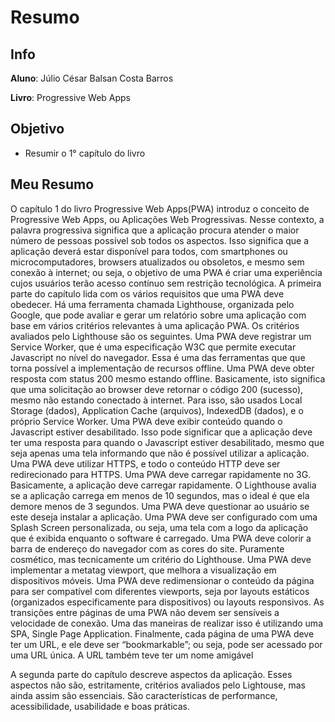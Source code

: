# Resumo 
## Info
 **Aluno**: Júlio César Balsan Costa Barros
 
 **Livro**: Progressive Web Apps
## Objetivo
  - Resumir o 1° capítulo do livro
## Meu Resumo
O capítulo 1 do livro Progressive Web Apps(PWA) introduz o conceito de Progressive Web Apps, ou Aplicações Web Progressivas. Nesse contexto, a palavra progressiva significa que a aplicação procura atender o maior número de pessoas possível sob todos os aspectos. Isso significa que a aplicação deverá estar disponível para todos, com smartphones ou microcomputadores, browsers atualizados ou obsoletos, e mesmo sem conexão à internet; ou seja, o objetivo de uma PWA é criar uma experiência cujos usuários terão acesso contínuo sem restrição tecnológica. 
	 A primeira parte do capítulo lida com os vários requisitos que uma PWA deve obedecer. Há uma ferramenta chamada Lighthouse, organizada pelo Google, que pode avaliar e gerar um relatório sobre uma aplicação com base em vários critérios relevantes à uma aplicação PWA. Os critérios avaliados pelo Lighthouse são os seguintes. 
	Uma PWA deve registrar um Service Worker, que é uma especificação W3C que permite executar Javascript no nível do navegador. Essa é uma das ferramentas que que torna possível a implementação de recursos offline. 
	Uma PWA deve obter resposta com status 200 mesmo estando offline. Basicamente, isto significa que uma solicitação ao browser deve retornar o código 200 (sucesso), mesmo não estando conectado à internet. Para isso, são usados Local Storage (dados), Application
Cache	(arquivos), IndexedDB (dados), e o próprio Service Worker.
Uma PWA deve exibir conteúdo quando o Javascript estiver desabilitado. Isso pode significar que a aplicação deve ter uma resposta para quando o Javascript estiver desabilitado, mesmo que seja apenas uma tela informando que não é possível utilizar a aplicação. 
Uma PWA deve utilizar HTTPS, e todo o conteúdo HTTP deve ser redirecionado para HTTPS.
Uma PWA deve carregar rapidamente no 3G. Basicamente, a aplicação deve carregar rapidamente. O Lighthouse avalia se a aplicação carrega em menos de 10 segundos, mas o ideal é que ela demore menos de 3 segundos. 
Uma PWA deve questionar ao usuário se este deseja instalar a aplicação. 
Uma PWA deve ser configurado com uma Splash Screen personalizada, ou seja, uma tela com a logo da aplicação que é exibida enquanto o software é carregado. 
Uma PWA deve colorir a barra de endereço do navegador com as cores do site. Puramente cosmético, mas tecnicamente um critério do Lighthouse. 
Uma PWA deve implementar a metatag viewport, que melhora a visualização em dispositivos móveis. 
Uma PWA deve redimensionar o conteúdo da página para ser compatível com diferentes viewports, seja por layouts estáticos (organizados especificamente para dispositivos) ou layouts responsivos. 
As transições entre páginas de uma PWA não devem ser sensíveis a velocidade de conexão. Uma das maneiras de realizar isso é utilizando uma SPA, Single Page Application.
Finalmente, cada página de uma PWA deve ter um URL, e ele deve ser “bookmarkable”; ou seja, pode ser acessado por uma URL única. A URL também teve ter um nome amigável

A segunda parte do capítulo descreve aspectos da aplicação. Esses aspectos não são, estritamente, critérios avaliados pelo Lightouse, mas ainda assim são essenciais. São características de performance, acessibilidade, usabilidade e boas práticas. 
